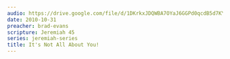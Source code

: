 ```yaml
---
audio: https://drive.google.com/file/d/1DKrkxJDQWBA7OYaJ6GGPd0qcdB5d7KYf/view
date: 2010-10-31
preacher: brad-evans
scripture: Jeremiah 45
series: jeremiah-series
title: It's Not All About You!
---
```

